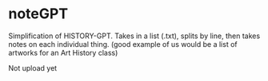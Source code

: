 # noteGPT
Simplification of HISTORY-GPT. Takes in a list (.txt), splits by line, then takes notes on each individual thing. (good example of us would be a list of artworks for an Art History class)


Not upload yet
